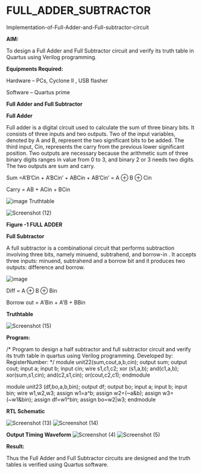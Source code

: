 # FULL_ADDER_SUBTRACTOR

Implementation-of-Full-Adder-and-Full-subtractor-circuit

**AIM:**

To design a Full Adder and Full Subtractor circuit and verify its truth table in Quartus using Verilog programming.

**Equipments Required:**

Hardware – PCs, Cyclone II , USB flasher

Software – Quartus prime

**Full Adder and Full Subtractor**

**Full Adder**

Full adder is a digital circuit used to calculate the sum of three binary bits. It consists of three inputs and two outputs. Two of the input variables, denoted by A and B, represent the two significant bits to be added. The third input, Cin, represents the carry from the previous lower significant position. Two outputs are necessary because the arithmetic sum of three binary digits ranges in value from 0 to 3, and binary 2 or 3 needs two digits. The two outputs are sum and carry.

Sum =A’B’Cin + A’BCin’ + ABCin + AB’Cin’ = A ⊕ B ⊕ Cin 

Carry = AB + ACin + BCin

![image](https://github.com/naavaneetha/FULL_ADDER_SUBTRACTOR/assets/154305477/0f30ba51-5ffb-4198-845f-18e054f675e7)
Truthtable

![Screenshot (12)](https://github.com/user-attachments/assets/157d702b-3733-44ba-959d-75af32920a82)

**Figure -1 FULL ADDER**

**Full Subtractor**

A full subtractor is a combinational circuit that performs subtraction involving three bits, namely minuend, subtrahend, and borrow-in . It accepts three inputs: minuend, subtrahend and a borrow bit and it produces two outputs: difference and borrow.

![image](https://github.com/naavaneetha/FULL_ADDER_SUBTRACTOR/assets/154305477/02b24f51-ab51-4304-9ad6-7b81ffc1ead5)

Diff = A ⊕ B ⊕ Bin 

Borrow out = A'Bin + A'B + BBin

**Truthtable**

![Screenshot (15)](https://github.com/user-attachments/assets/e082094b-9d73-4a13-b311-d7774d68d0c8)



**Program:**

/* Program to design a half subtractor and full subtractor circuit and verify its truth table in quartus using Verilog programming. Developed by: RegisterNumber:
*/ module unit22(sum,cout,a,b,cin);
output sum;
output cout;
 input a;
 input b;
 input cin;
 wire s1,c1,c2;
 xor (s1,a,b);
 and(c1,a,b);
 xor(sum,s1,cin);
 and(c2,s1,cin);
 or(cout,c2,c1);
endmodule

 module unit23 (df,bo,a,b,bin);
 output df;
 output bo;
 input a;
 input b;
 input bin;
 wire w1,w2,w3; assign w1=a^b;
 assign w2=(~a&b);
 assign w3=(~w1&bin);
 assign df=w1^bin;
 assign bo=w2|w3;
 endmodule  

 
**RTL Schematic**


![Screenshot (13)](https://github.com/user-attachments/assets/64300e27-12ec-4543-b060-c4acbfff55fa)
![Screenshot (14)](https://github.com/user-attachments/assets/8d4bbd11-e859-476e-a0c3-00a09147aa3f)

**Output Timing Waveform**
![Screenshot (4)](https://github.com/user-attachments/assets/b8c8d47a-ed86-4b34-86d6-d867fabd26d2)
![Screenshot (5)](https://github.com/user-attachments/assets/0436a50c-d951-49ce-a5ee-7217cf68f673)

**Result:**

Thus the Full Adder and Full Subtractor circuits are designed and the truth tables is verified using Quartus software.



